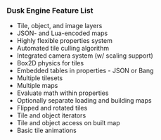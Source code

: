 ### Dusk Engine Feature List

- Tile, object, and image layers
- JSON- and Lua-encoded maps
- Highly flexible properties system
- Automated tile culling algorithm
- Integrated camera system (w/ scaling support)
- Box2D physics for tiles
- Embedded tables in properties - JSON or Bang
- Multiple tilesets
- Multiple maps
- Evaluate math within properties
- Optionally separate loading and building maps
- Flipped and rotated tiles
- Tile and object iterators
- Tile and object access on built map
- Basic tile animations